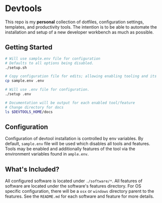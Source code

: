 # Devtools

This repo is my **personal** collection of dotfiles, configuration settings, templates, and productivity tools. The intention is to be able to automate the installation and setup of a new developer workbench as much as possible.

## Getting Started

```bash
# Will use sample.env file for configuration
# Defaults to all options being disabled.
./setup.sh

# Copy configuration file for edits; allowing enabling tooling and its features.
cp sample.env .env

# Will use .env file for configuration.
./setup .env

# Documentation will be output for each enabled tool/feature
# Change directory for docs
ls $DEVTOOLS_HOME/docs
```

## Configuration

Configuration of devtool installation is controlled by env variables. By default, `sample.env` file will be used which disables all tools and features. Tools may be enabled and additionally features of the tool via the environment variables found in `ample.env`.

## What's Included?

All configured software is located under `./software/*`. All features of software are located under the software's features directory. For OS specific configuration, there will be a `osx` or `windows` directory parent to the features. See the `README.md` for each software and feature for more details.
